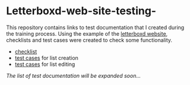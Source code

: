 # Letterboxd-web-site-testing-
This repository contains links to test documentation that I created during the training process. Using the example of the <a href="https://letterboxd.com/"> letterboxd website</a>, checklists and test cases were created to check some functionality.

<ul>
  <li><a href="https://letterboxd.com/](https://docs.google.com/spreadsheets/d/15yC9m3zmRPgcLtSyiWDAT5Wfcbbm_V3esIJU5Ha3wco/edit?gid=0#gid=0">checklist</a></li>
  <li><a href="https://docs.google.com/spreadsheets/d/1UgVUqJTT4ST05OmQJ2fnYLuhfAkeMrkFtZGPvhK1-3c/edit?gid=0#gid=0">test cases</a> for list creation</li>
  <li><a href="https://docs.google.com/spreadsheets/d/1HGjqNio4vbEQ3tutFGmlfk46kyWH7NOIrqn-hIhGi4I/edit?gid=0#gid=0">test cases</a> for list editing</li>
</ul>
<i>The list of test documentation will be expanded soon...</i>
